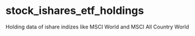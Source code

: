 # stock_ishares_etf_holdings
Holding data of ishare indizes like MSCI World and MSCI All Country World 
